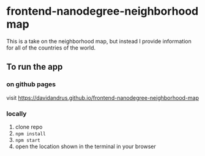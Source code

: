 frontend-nanodegree-neighborhood map
===============================

This is a take on the neighborhood map, but instead I provide information for all of the countries of the world.

## To run the app

### on github pages
visit https://davidandrus.github.io/frontend-nanodegree-neighborhood-map

### locally
1. clone repo
2. `npm install`
3. `npm start`
4. open the location shown in the terminal in your browser
